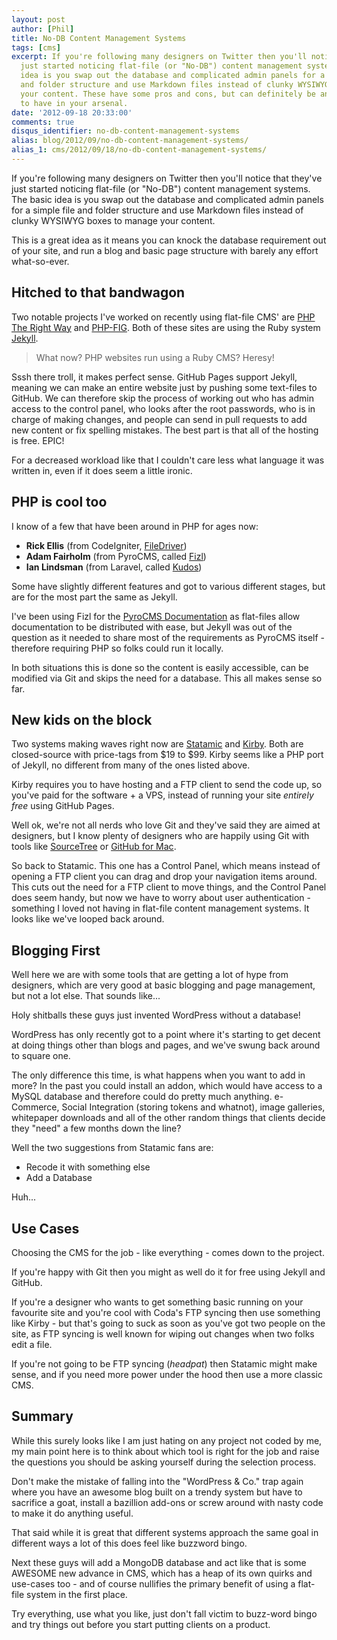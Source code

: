```yaml
---
layout: post
author: [Phil]
title: No-DB Content Management Systems
tags: [cms]
excerpt: If you're following many designers on Twitter then you'll notice that they've
  just started noticing flat-file (or "No-DB") content management systems. The basic
  idea is you swap out the database and complicated admin panels for a simple file
  and folder structure and use Markdown files instead of clunky WYSIWYG boxes to manage
  your content. These have some pros and cons, but can definitely be an awesome tool
  to have in your arsenal.
date: '2012-09-18 20:33:00'
comments: true
disqus_identifier: no-db-content-management-systems
alias: blog/2012/09/no-db-content-management-systems/
alias_1: cms/2012/09/18/no-db-content-management-systems/
---
```


If you're following many designers on Twitter then you'll notice that they've just started noticing flat-file (or "No-DB") content management systems. The basic idea is you swap out the database and complicated admin panels for a simple file and folder structure and use Markdown files instead of clunky WYSIWYG boxes to manage your content.

This is a great idea as it means you can knock the database requirement out of your site, and run a blog and basic page structure with barely any effort what-so-ever. 

## Hitched to that bandwagon

Two notable projects I've worked on recently using flat-file CMS' are [PHP The Right Way][phptrw] and [PHP-FIG][phpfig]. Both of these sites are using the Ruby system [Jekyll][jekyll].

> What now? PHP websites run using a Ruby CMS? Heresy! 

Sssh there troll, it makes perfect sense. GitHub Pages support Jekyll, meaning we can make an entire website just by pushing some text-files to GitHub. We can therefore skip the process of working out who has admin access to the control panel, who looks after the root passwords, who is in charge of making changes, and people can send in pull requests to add new content or fix spelling mistakes. The best part is that all of the hosting is free. EPIC!

For a decreased workload like that I couldn't care less what language it was written in, even if it does seem a little ironic.

## PHP is cool too

I know of a few that have been around in PHP for ages now:

* **Rick Ellis** (from CodeIgniter, [FileDriver][filedriver])
* **Adam Fairholm** (from PyroCMS, called [Fizl][fizl])
* **Ian Lindsman** (from Laravel, called [Kudos][kudos])

Some have slightly different features and got to various different stages, but are for the most part the same as Jekyll.

I've been using Fizl for the [PyroCMS Documentation][pyrodocs] as flat-files allow documentation to be distributed with ease, but Jekyll was out of the question as it needed to share most of the requirements as PyroCMS itself - therefore requiring PHP so folks could run it locally. 

In both situations this is done so the content is easily accessible, can be modified via Git and skips the need for a database. This all makes sense so far.

## New kids on the block

Two systems making waves right now are [Statamic][statamic] and [Kirby][kirby]. Both are closed-source with price-tags from $19 to $99. Kirby seems like a PHP port of Jekyll, no different from many of the ones listed above. 

Kirby requires you to have hosting and a FTP client to send the code up, so you've paid for the software + a VPS, instead of running your site _entirely free_ using GitHub Pages.

Well ok, we're not all nerds who love Git and they've said they are aimed at designers, but I know plenty of designers who are happily using Git with tools like [SourceTree][sourcetree] or [GitHub for Mac][gitformac]. 

So back to Statamic. This one has a Control Panel, which means instead of opening a FTP client you can drag and drop your navigation items around. This cuts out the need for a FTP client to move things, and the Control Panel does seem handy, but now we have to worry about user authentication - something I loved not having in flat-file content management systems. It looks like we've looped back around.

## Blogging First

Well here we are with some tools that are getting a lot of hype from designers, which are very good at basic blogging and page management, but not a lot else. That sounds like...

Holy shitballs these guys just invented WordPress without a database!

WordPress has only recently got to a point where it's starting to get decent at doing things other than blogs and pages, and we've swung back around to square one.

The only difference this time, is what happens when you want to add in more? In the past you could install an addon, which would have access to a MySQL database and therefore could do pretty much anything. e-Commerce, Social Integration (storing tokens and whatnot), image galleries, whitepaper downloads and all of the other random things that clients decide they "need" a few months down the line?

Well the two suggestions from Statamic fans are:

* Recode it with something else
* Add a Database

Huh...

## Use Cases

Choosing the CMS for the job - like everything - comes down to the project. 

If you're happy with Git then you might as well do it for free using Jekyll and GitHub.

If you're a designer who wants to get something basic running on your favourite site and you're cool with Coda's FTP syncing then use something like Kirby - but that's going to suck as soon as you've got two people on the site, as FTP syncing is well known for wiping out changes when two folks edit a file.

If you're not going to be FTP syncing (*headpat*) then Statamic might make sense, and if you need more power under the hood then use a more classic CMS. 

## Summary 

While this surely looks like I am just hating on any project not coded by me, my main point here is to think about which tool is right for the job and raise the questions you should be asking yourself during the selection process.

Don't make the mistake of falling into the "WordPress & Co." trap again where you have an awesome blog built on a trendy system but have to sacrifice a goat, install a bazillion add-ons or screw around with nasty code to make it do anything useful. 

That said while it is great that different systems approach the same goal in different ways a lot of this does feel like buzzword bingo. 

Next these guys will add a MongoDB database and act like that is some AWESOME new advance in CMS, which has a heap of its own quirks and use-cases too - and of course nullifies the primary benefit of using a flat-file system in the first place.

Try everything, use what you like, just don't fall victim to buzz-word bingo and try things out before you start putting clients on a product.

  [fizl]: http://parse19.com/fizl/
  [filedriver]: https://vimeo.com/20223857
  [kudos]: https://github.com/ianlandsman/Kudos
  [pyrodocs]: http://docs.pyrocms.com/2.1/manual/
  [phptrw]: http://phptherightway.com/
  [phpfig]: http://www.php-fig.org/
  [jekyll]: https://github.com/mojombo/jekyll/wiki
  [adam]: https://twitter.com/adamfairholm
  [kirby]: http://getkirby.com/
  [statamic]: http://statamic.com/
  [sourcetree]: http://www.sourcetreeapp.com/
  [gitformac]: http://mac.github.com/
